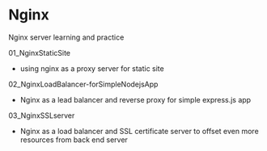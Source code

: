 # Nginx
Nginx server learning and practice 

01_NginxStaticSite
- using nginx as a proxy server for static site

02_NginxLoadBalancer-forSimpleNodejsApp
- Nginx as a lead balancer and reverse proxy for simple express.js app

03_NginxSSLserver
- Nginx as a load balancer and SSL certificate server to offset even more resources from back end server
